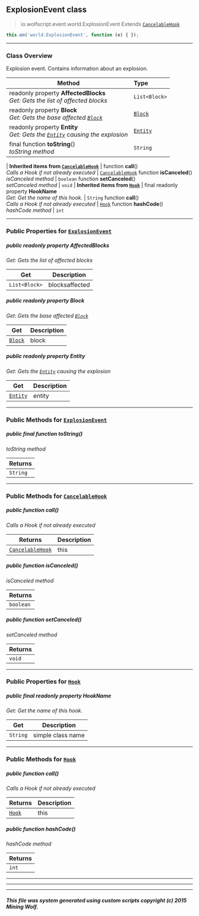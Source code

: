## ExplosionEvent __class__

>io.wolfscript.event.world.ExplosionEvent
>Extends [`CancelableHook`](../CancelableHook.md)
``` javascript
this.on('world.ExplosionEvent', function (e) { });
```


---

### Class Overview

Explosion event. Contains information about an explosion.

Method | Type   
--- | :--- 
 readonly property __AffectedBlocks__ <br> _Get: Gets the list of affected blocks_ | `List<Block>`
 readonly property __Block__ <br> _Get: Gets the base affected [`Block`](../../api/world/blocks/Block.md)_ | [`Block`](../../api/world/blocks/Block.md)
 readonly property __Entity__ <br> _Get: Gets the [`Entity`](../../api/entity/Entity.md) causing the explosion_ | [`Entity`](../../api/entity/Entity.md)
final function __toString__() <br> _toString method_ | `String`
 |
__Inherited items from [`CancelableHook`](../CancelableHook.md)__ |
 function __call__() <br> _Calls a Hook if not already executed_ | [`CancelableHook`](../CancelableHook.md)
 function __isCanceled__() <br> _isCanceled method_ | `boolean`
 function __setCanceled__() <br> _setCanceled method_ | `void`
 |
__Inherited items from [`Hook`](../Hook.md)__ |
final readonly property __HookName__ <br> _Get: Get the name of this hook._ | `String`
 function __call__() <br> _Calls a Hook if not already executed_ | [`Hook`](../Hook.md)
 function __hashCode__() <br> _hashCode method_ | `int`







---


### Public Properties for [`ExplosionEvent`](ExplosionEvent.md)

##### <a id='affectedblocks'></a>public  readonly property __AffectedBlocks__

_Get: Gets the list of affected blocks_

Get | Description
--- | --- 
`List<Block>` | blocksaffected



##### <a id='block'></a>public  readonly property __Block__

_Get: Gets the base affected [`Block`](../../api/world/blocks/Block.md)_

Get | Description
--- | --- 
[`Block`](../../api/world/blocks/Block.md) | block



##### <a id='entity'></a>public  readonly property __Entity__

_Get: Gets the [`Entity`](../../api/entity/Entity.md) causing the explosion_

Get | Description
--- | --- 
[`Entity`](../../api/entity/Entity.md) | entity



---

### Public Methods for [`ExplosionEvent`](ExplosionEvent.md)

##### <a id='tostring'></a>public final function __toString__()

_toString method_

Returns | 
--- | 
`String` |


---

### Public Methods for [`CancelableHook`](../CancelableHook.md)

##### <a id='call'></a>public  function __call__()

_Calls a Hook if not already executed_

Returns | Description
--- | --- 
[`CancelableHook`](../CancelableHook.md) | this


##### <a id='iscanceled'></a>public  function __isCanceled__()

_isCanceled method_

Returns | 
--- | 
`boolean` |


##### <a id='setcanceled'></a>public  function __setCanceled__()

_setCanceled method_

Returns | 
--- | 
`void` |


---

### Public Properties for [`Hook`](../Hook.md)

##### <a id='hookname'></a>public final readonly property __HookName__

_Get: Get the name of this hook._

Get | Description
--- | --- 
`String` | simple class name



---

### Public Methods for [`Hook`](../Hook.md)

##### <a id='call'></a>public  function __call__()

_Calls a Hook if not already executed_

Returns | Description
--- | --- 
[`Hook`](../Hook.md) | this


##### <a id='hashcode'></a>public  function __hashCode__()

_hashCode method_

Returns | 
--- | 
`int` |


---


---


---


##### This file was system generated using custom scripts copyright (c) 2015 Mining Wolf.
	

